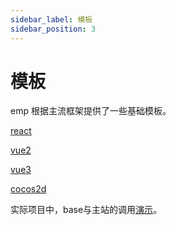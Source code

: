 ```yaml
---
sidebar_label: 模板
sidebar_position: 3
---
```


# 模板

emp 根据主流框架提供了一些基础模板。

[react](https://github.com/efoxTeam/emp-react-template.git)

[vue2](https://github.com/efoxTeam/emp-vue2-template.git)

[vue3](https://github.com/efoxTeam/emp-vue3-template.git)

[cocos2d](https://github.com/efoxTeam/emp-cocos2d-template.git)


实际项目中，base与主站的调用[演示](https://github.com/efoxTeam/emp/blob/main/README-zh_CN.md#-%E6%BC%94%E7%A4%BA)。